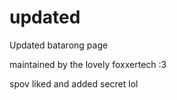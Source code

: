# updated

Updated batarong page

maintained by the lovely foxxertech :3

spov liked and added secret lol
